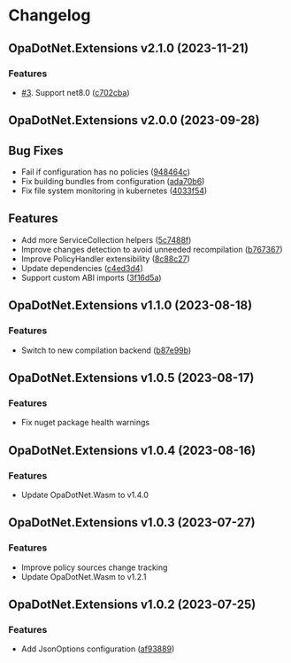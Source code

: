 # Changelog

## OpaDotNet.Extensions v2.1.0 (2023-11-21)

### Features

* [#3](https://github.com/me-viper/OpaDotNet.Extensions/issues/3). Support net8.0 ([c702cba](https://github.com/me-viper/OpaDotNet.Extensions/commit/c702cba2dc32206612ecd4b5d683f42d03bb078c))

## OpaDotNet.Extensions v2.0.0 (2023-09-28)

## Bug Fixes

* Fail if configuration has no policies ([948464c](https://github.com/me-viper/OpaDotNet.Extensions/commit/948464c540c3618f38114f27e94f38c40de2a4f9))
* Fix building bundles from configuration ([ada70b6](https://github.com/me-viper/OpaDotNet.Extensions/commit/ada70b6e0ddc23335409d892acd4228949f5c5e7))
* Fix file system monitoring in kubernetes ([4033f54](https://github.com/me-viper/OpaDotNet.Extensions/commit/4033f545815d3e1429b8275d67afdf65d1f06ec4))

## Features

* Add more ServiceCollection helpers ([5c7488f](https://github.com/me-viper/OpaDotNet.Extensions/commit/5c7488f7ffe83581b53cd3ba3f946986ea539416))
* Improve changes detection to avoid unneeded recompilation ([b767367](https://github.com/me-viper/OpaDotNet.Extensions/commit/b7673672e522a3f43023c1ccf1f54910f051299e))
* Improve PolicyHandler extensibility ([8c88c27](https://github.com/me-viper/OpaDotNet.Extensions/commit/8c88c272332729abe5afe19312ca150a3d8eb1b5))
* Update dependencies ([c4ed3d4](https://github.com/me-viper/OpaDotNet.Extensions/commit/c4ed3d42c42ea3f4298ecb79548cc03936d2d4fb))
* Support custom ABI imports ([3f16d5a](https://github.com/me-viper/OpaDotNet.Extensions/commit/3f16d5abd851a53f47bd847153b7d25ebb6817e6))

## OpaDotNet.Extensions v1.1.0 (2023-08-18)

### Features

* Switch to new compilation backend ([b87e99b](https://github.com/me-viper/OpaDotNet.Extensions/commit/b87e99bd025cf271a03519112ed636b8a895f7e6))

## OpaDotNet.Extensions v1.0.5 (2023-08-17)

### Features

* Fix nuget package health warnings

## OpaDotNet.Extensions v1.0.4 (2023-08-16)

### Features

* Update OpaDotNet.Wasm to v1.4.0

## OpaDotNet.Extensions v1.0.3 (2023-07-27)

### Features

* Improve policy sources change tracking
* Update OpaDotNet.Wasm to v1.2.1

## OpaDotNet.Extensions v1.0.2 (2023-07-25)

### Features

* Add JsonOptions configuration ([af93889](https://github.com/me-viper/OpaDotNet.Extensions/commit/af93889905d96be1b5b4ecdd783b3258b2aa4376))